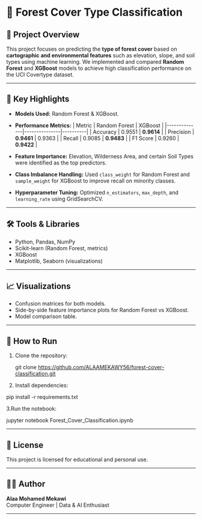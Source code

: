 # 🌲 Forest Cover Type Classification

## 📌 Project Overview
This project focuses on predicting the **type of forest cover** based on **cartographic and environmental features** such as elevation, slope, and soil types using machine learning. We implemented and compared **Random Forest** and **XGBoost** models to achieve high classification performance on the UCI Covertype dataset.

---

## 🚀 Key Highlights
- **Models Used:** Random Forest & XGBoost.
- **Performance Metrics:**
  | Metric       | Random Forest | XGBoost  |
  |--------------|---------------|----------|
  | Accuracy     | 0.9551        | **0.9614** |
  | Precision    | **0.9461**    | 0.9363   |
  | Recall       | 0.9085        | **0.9483** |
  | F1 Score     | 0.9260        | **0.9422** |
  
- **Feature Importance:** Elevation, Wilderness Area, and certain Soil Types were identified as the top predictors.
- **Class Imbalance Handling:** Used `class_weight` for Random Forest and `sample_weight` for XGBoost to improve recall on minority classes.
- **Hyperparameter Tuning:** Optimized `n_estimators`, `max_depth`, and `learning_rate` using GridSearchCV.

---

## 🛠 Tools & Libraries
- Python, Pandas, NumPy
- Scikit-learn (Random Forest, metrics)
- XGBoost
- Matplotlib, Seaborn (visualizations)

---

## 📈 Visualizations
- Confusion matrices for both models.
- Side-by-side feature importance plots for Random Forest vs XGBoost.
- Model comparison table.

---

## 🧩 How to Run
1. Clone the repository:

   git clone https://github.com/ALAAMEKAWY56/forest-cover-classification.git

2. Install dependencies:

  pip install -r requirements.txt

3.Run the notebook:

  jupyter notebook Forest_Cover_Classification.ipynb

---

## 📘 License

This project is licensed for educational and personal use.

---

## 🙋‍♀️ Author

**Alaa Mohamed Mekawi**  
Computer Engineer | Data & AI Enthusiast

---

